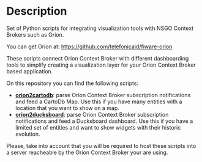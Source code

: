 Description
==================

Set of Python scripts for integrating visualization tools with NSGO Context Brokers such as Orion.

You can get Orion at: https://github.com/telefonicaid/fiware-orion

These scripts connect Orion Context Broker with different dashboarding tools to simplify creating a visualization layer for your Orion Context Broker based application.

On this repository you can find the following scripts:

* **[orion2cartodb](/orion2cartodb)**: parse Orion Context Broker subscription notifications and feed a CartoDb Map.  Use this if you have many entities with a location that you want to show on a map.
* **[orion2ducksboard](/orion2ducksboard)**: parse Orion Context Broker subscription notifications and feed a Ducksboard dashboard. Use this if you have a limited set of entities and want to show widgets with their historic evolution.

Please, take into account that you will be required to host these scripts into a server reacheable by the Orion Context Broker your are using.


